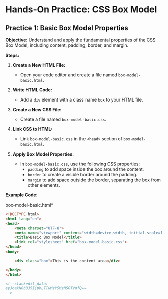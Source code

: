 # **Hands-On Practice: CSS Box Model**

 ## **Practice 1: Basic Box Model Properties**

**Objective:** Understand and apply the fundamental properties of the CSS Box Model, including content, padding, border, and margin.

**Steps:**

1. **Create a New HTML File:**
   - Open your code editor and create a file named `box-model-basic.html`.

2. **Write HTML Code:**
   - Add a `div` element with a class name `box` to your HTML file.

3. **Create a New CSS File:**
   - Create a file named `box-model-basic.css`.

4. **Link CSS to HTML:**
   - Link `box-model-basic.css` in the `<head>` section of `box-model-basic.html`.

5. **Apply Box Model Properties:**
   - In `box-model-basic.css`, use the following CSS properties:
     - `padding` to add space inside the box around the content.
     - `border` to create a visible border around the padding.
     - `margin` to add space outside the border, separating the box from other elements.

**Example Code:**

box-model-basic.html*
```html
<!DOCTYPE html>
<html lang="en">
<head>
    <meta charset="UTF-8">
    <meta name="viewport" content="width=device-width, initial-scale=1.0">
    <title>Basic Box Model</title>
    <link rel="stylesheet" href="box-model-basic.css">
</head>
<body>

    <div class="box">This is the content area</div>

</body>
</html>

<!--stackedit_data:
eyJoaXN0b3J5IjpbLTIwMzY5MzM5OTVdfQ==
-->